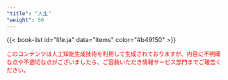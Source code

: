 ```yaml
---
"title": "人生"
"weight": 50
---
```


{{< book-list id="life.ja" data="items" color="#b49150" >}}
<p>
   <font color="red" size="2pt">このコンテンツは人工知能生成技術を利用して生成されておりますが、内容に不明確な点や不適切な点がございましたら、ご容赦いただき情報サービス部門までご報告ください。</font>
</p>
